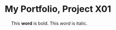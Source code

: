 # My Portfolio, Project X01


<img height="16" width="16" color="#0A66C2" src="https://cdn.jsdelivr.net/npm/simple-icons@v5/icons/linkedin.svg" /> This **word** is bold. This <em>word</em> is italic.
